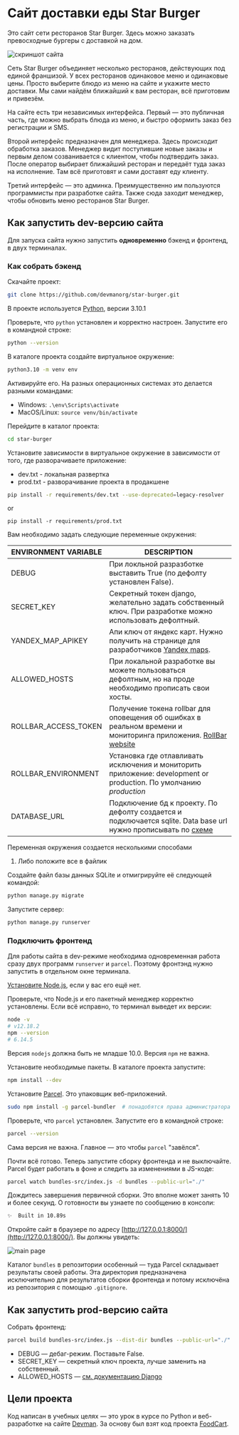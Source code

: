 # Сайт доставки еды Star Burger

Это сайт сети ресторанов Star Burger. Здесь можно заказать превосходные бургеры с доставкой на дом.

![скриншот сайта](screenshots/website_screenshot_1.png)


Сеть Star Burger объединяет несколько ресторанов, действующих под единой франшизой. У всех ресторанов одинаковое меню и одинаковые цены. Просто выберите блюдо из меню на сайте и укажите место доставки. Мы сами найдём ближайший к вам ресторан, всё приготовим и привезём.

На сайте есть три независимых интерфейса. Первый — это публичная часть, где можно выбрать блюда из меню, и быстро оформить заказ без регистрации и SMS.

Второй интерфейс предназначен для менеджера. Здесь происходит обработка заказов. Менеджер видит поступившие новые заказы и первым делом созванивается с клиентом, чтобы подтвердить заказ. После оператор выбирает ближайший ресторан и передаёт туда заказ на исполнение. Там всё приготовят и сами доставят еду клиенту.

Третий интерфейс — это админка. Преимущественно им пользуются программисты при разработке сайта. Также сюда заходит менеджер, чтобы обновить меню ресторанов Star Burger.

## Как запустить dev-версию сайта

Для запуска сайта нужно запустить **одновременно** бэкенд и фронтенд, в двух терминалах.

### Как собрать бэкенд

Скачайте проект:

```sh
git clone https://github.com/devmanorg/star-burger.git
```

В проекте используется [Python](https://www.python.org/downloads/release/python-3100/), версии 3.10.1

Проверьте, что `python` установлен и корректно настроен. Запустите его в командной строке:

```sh
python --version
```

В каталоге проекта создайте виртуальное окружение:

```sh
python3.10 -m venv env
```

Активируйте его. На разных операционных системах это делается разными командами:

- Windows: `.\env\Scripts\activate`
- MacOS/Linux: `source venv/bin/activate`

Перейдите в каталог проекта:

```sh
cd star-burger
```

Установите зависимости в виртуальное окружение в зависимости от того, где разворачиваете приложение:
- dev.txt - локальная развертка
- prod.txt - разворачивание проекта в продакшене

```sh
pip install -r requirements/dev.txt --use-deprecated=legacy-resolver
```

or

```shell
pip install -r requirements/prod.txt
```

Вам необходимо задать следующие переменные окружения:

| ENVIRONMENT VARIABLE | DESCRIPTION                                                                                                                                                                                      |
|----------------------|--------------------------------------------------------------------------------------------------------------------------------------------------------------------------------------------------|
| DEBUG                | При локльной разразботке выставить True (по дефолту установлен False).                                                                                                                           |
| SECRET_KEY           | Секретный токен django, желательно задать собственный ключ. При разработке можно использовать дефолтный.                                                                                         |
| YANDEX_MAP_APIKEY    | Апи ключ от яндекс карт. Нужно получить на странице для разработчиков [Yandex maps](https://passport.yandex.ru/auth?origin=apikeys&retpath=https%3A%2F%2Fdeveloper.tech.yandex.ru%2F).           |
| ALLOWED_HOSTS        | При локальной разработке вы можете пользоваться дефолтным, но на проде необходимо прописать свои хосты.                                                                                          |
| ROLLBAR_ACCESS_TOKEN | Получение токена rollbar для оповещения об ошибках в реальном времени и мониторинга приложения. [RollBar website](https://rollbar.com/)                                                          |  
| ROLLBAR_ENVIRONMENT  | Установка где отлавливать исключения и мониторить приложение: development or production. По умолчанию *production*                                                                               |
| DATABASE_URL         | Подключение бд к проекту. По дефолту создается и подключается sqlite. Data base url нужно прописывать по [схеме](https://django-environ.readthedocs.io/en/latest/types.html#environ-env-db-url)  |

Переменная окружения создается несколькими способами

1. Либо положите все в файлик 

Создайте файл базы данных SQLite и отмигрируйте её следующей командой:

```sh
python manage.py migrate
```

Запустите сервер:

```sh
python manage.py runserver
```

### Подключить фронтенд

Для работы сайта в dev-режиме необходима одновременная работа сразу двух программ `runserver` и `parcel`. Поэтому фронтэнд нужно запустить в отдельном окне терминала.

[Установите Node.js](https://nodejs.org/en/), если у вас его ещё нет.

Проверьте, что Node.js и его пакетный менеджер корректно установлены. Если всё исправно, то терминал выведет их версии:

```sh
node -v
# v12.18.2
npm --version
# 6.14.5
```

Версия `nodejs` должна быть не младше 10.0. Версия `npm` не важна.

Установите необходимые пакеты. В каталоге проекта запустите:

```sh
npm install --dev
```

Установите [Parcel](https://parceljs.org/). Это упаковщик веб-приложений.

```sh
sudo npm install -g parcel-bundler  # понадобятся права администратора `sudo`
```

Проверьте, что `parcel` установлен. Запустите его в командной строке:

```sh
parcel --version
```

Сама версия не важна. Главное — это чтобы `parcel` "завёлся".

Почти всё готово. Теперь запустите сборку фронтенда и не выключайте. Parcel будет работать в фоне и следить за изменениями в JS-коде:

```sh
parcel watch bundles-src/index.js -d bundles --public-url="./"
```

Дождитесь завершения первичной сборки. Это вполне может занять 10 и более секунд. О готовности вы узнаете по сообщению в консоли:

```sh
✨  Built in 10.89s
```

Откройте сайт в браузере по адресу [http://127.0.0.1:8000/](http://127.0.0.1:8000/). Вы должны увидеть:

![main page](screenshots/main.png)

Каталог `bundles` в репозитории особенный — туда Parcel складывает результаты своей работы. Эта директория предназначена исключительно для результатов сборки фронтенда и потому исключёна из репозитория с помощью `.gitignore`.

## Как запустить prod-версию сайта

Собрать фронтенд:

```sh
parcel build bundles-src/index.js --dist-dir bundles --public-url="./"
```

- DEBUG — дебаг-режим. Поставьте False.
- SECRET_KEY — секретный ключ проекта, лучше заменить на собственный.
- ALLOWED_HOSTS — [см. документацию Django](https://docs.djangoproject.com/en/3.1/ref/settings/#allowed-hosts)


## Цели проекта

Код написан в учебных целях — это урок в курсе по Python и веб-разработке на сайте [Devman](https://dvmn.org). За основу был взят код проекта [FoodCart](https://github.com/Saibharath79/FoodCart).
